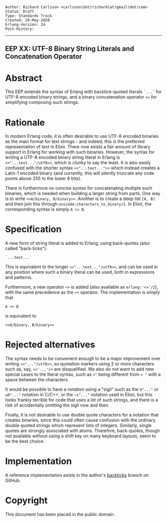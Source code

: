     Author: Richard Carlsson <carlsson(dot)richard(at)gmail(dot)com>
    Status: Draft
    Type: Standards Track
    Created: 29-May-2020
    Erlang-Version: 24
    Post-History:
****
EEP XX: UTF-8 Binary String Literals and Concatenation Operator
----



Abstract
========

This EEP extends the syntax of Erlang with backtick-quoted literals ``
`...` `` for UTF-8 encoded binary strings, and a binary concatenation
operator `<>` for simplifying composing such strings.



Rationale
=========

In modern Erlang code, it is often desirable to use UTF-8 encoded
binaries as the main format for text strings - and indeed, this is the
preferred representation of text in Elixir. There now exists a fair
amount of library support in Erlang for working with such
binaries. However, the syntax for writing a UTF-8 encoded binary
string literal in Erlang is `<<"...text..."/utf8>>`, which is clunky
to say the least. It is also easily confused with the shorter syntax
`<<"...text...">>` which instead creates a Latin-1 encoded binary (and
currently, this will silently truncate any code points above 255 to
the lower 8 bits).

There is furthermore no concise syntax for concatenating multiple such
binaries, which is needed when building a larger string from
parts. One way is to write `<<A/binary, B/binary>>`. Another is to
create a deep list `[A, B]` and then join this through
`unicode:characters_to_binary/2`. In Elixir, the corresponding syntax
is simply `A <> B`.



Specification
=============

A new form of string literal is added to Erlang, using back-quotes
(also called "back-ticks"):

    `...text...`

This is equivalent to the longer `<<"...text..."/utf8>>`, and can be
used in any position where such a binary literal can be used, both in
expressions and patterns.

Furthermore, a new operator `<>` is added (also available as
`erlang:'<>'/2`), with the same precedence as the `++` operator. The
implementation is simply that

    A <> B

is equivalent to

    <<A/binary, B/binary>>



Rejected alternatives
=====================

The syntax needs to be convenient enough to be a major improvement
over writing `<<"..."/utf8>>`, so quotation markers using 2 or more
characters such as, say, `<<'...'>>` are disqualified. We also do not
want to add new special cases to the literal syntax, such as `<"`
being different from `< "` with a space between the characters.

It would be possible to have a notation using a "sigil" such as the
`U"..."` or `u8"..."` notation in C/C++, or the `~s"..."` notation
used in Elixir, but this looks frankly terrible for code that uses a
lot of such strings, and there is a risk of accidentally omitting the
sigil now and then.

Finally, it is not desirable to use double quote characters for a
notation that creates binaries, since this could often cause confusion
with the ordinary double quoted strings which represent lists of
integers. Similarly, single quotes are strongly associated with
atoms. Therefore, back-quotes, though not available without using a
shift key on many keyboard layouts, seem to be the best choice.



Implementation
==============

A reference implementation exists in the author's [backticks][1]
branch on GitHub.



[1]: https://github.com/richcarl/otp/tree/backticks



Copyright
=========

This document has been placed in the public domain.



[EmacsVar]: <> "Local Variables:"
[EmacsVar]: <> "mode: indented-text"
[EmacsVar]: <> "indent-tabs-mode: nil"
[EmacsVar]: <> "sentence-end-double-space: t"
[EmacsVar]: <> "fill-column: 70"
[EmacsVar]: <> "coding: utf-8"
[EmacsVar]: <> "End:"
[VimVar]: <> " vim: set fileencoding=utf-8 expandtab shiftwidth=4 softtabstop=4: "
